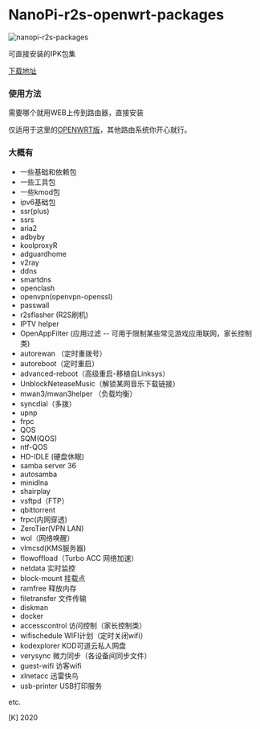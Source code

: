 # NanoPi-r2s-openwrt-packages

![nanopi-r2s-packages](https://github.com/kongfl888/r2s-openwrt-packages/workflows/nanopi-r2s-packages/badge.svg)

可直接安装的IPK包集

[下载地址](https://github.com/kongfl888/r2s-openwrt-packages/releases)

### 使用方法

需要哪个就用WEB上传到路由器，直接安装

仅适用于这里的[OPENWRT版](https://github.com/kongfl888/nanopi-openwrt/blob/master/README.md)，其他路由系统你开心就行。

### 大概有

- 一些基础和依赖包
- 一些工具包
- 一些kmod包
- ipv6基础包
- ssr(plus)
- ssrs
- aria2
- adbyby
- koolproxyR
- adguardhome
- v2ray
- ddns
- smartdns
- openclash
- openvpn(openvpn-openssl)
- passwall
- r2sflasher (R2S刷机)
- IPTV helper
- OpenAppFilter (应用过滤 -- 可用于限制某些常见游戏应用联网，家长控制类)
- autorewan （定时重拨号）
- autoreboot（定时重启）
- advanced-reboot（高级重启-移植自Linksys）
- UnblockNeteaseMusic（解锁某网音乐下载链接）
- mwan3/mwan3helper （负载均衡）
- syncdial（多拨）
- upnp
- frpc
- QOS
- SQM(QOS)
- ntf-QOS
- HD-IDLE (硬盘休眠)
- samba server 36
- autosamba
- minidlna
- shairplay
- vsftpd（FTP）
- qbittorrent
- frpc(内网穿透)
- ZeroTier(VPN LAN)
- wol（网络唤醒）
- vlmcsd(KMS服务器)
- flowoffload（Turbo ACC 网络加速）
- netdata 实时监控
- block-mount 挂载点
- ramfree 释放内存
- filetransfer 文件传输
- diskman
- docker
- accesscontrol 访问控制（家长控制类）
- wifischedule WIFI计划（定时关闭wifi）
- kodexplorer KOD可道云私人网盘
- verysync 微力同步（各设备间同步文件）
- guest-wifi 访客wifi
- xlnetacc 迅雷快鸟
- usb-printer USB打印服务

etc.

[K] 2020
